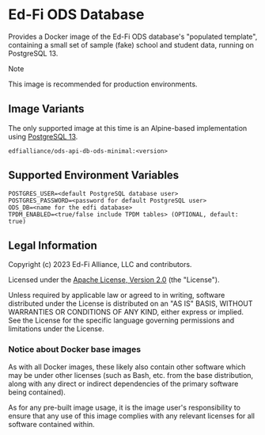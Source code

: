# Ed-Fi ODS Database

Provides a Docker image of the Ed-Fi ODS database's "populated template",
containing a small set of sample (fake) school and student data, running on
PostgreSQL 13.

> [!NOTE]
> This image is recommended for production environments.

## Image Variants

The only supported image at this time is an Alpine-based implementation using
[PostgreSQL 13](https://hub.docker.com/_/postgres).

`edfialliance/ods-api-db-ods-minimal:<version>`

## Supported Environment Variables

```none
POSTGRES_USER=<default PostgreSQL database user>
POSTGRES_PASSWORD=<password for default PostgreSQL user>
ODS_DB=<name for the edfi database>
TPDM_ENABLED=<true/false include TPDM tables> (OPTIONAL, default: true)
```

## Legal Information

Copyright (c) 2023 Ed-Fi Alliance, LLC and contributors.

Licensed under the [Apache License, Version
2.0]([LICENSE](https://www.apache.org/licenses/LICENSE-2.0.txt)) (the
"License").

Unless required by applicable law or agreed to in writing, software distributed
under the License is distributed on an "AS IS" BASIS, WITHOUT WARRANTIES OR
CONDITIONS OF ANY KIND, either express or implied. See the License for the
specific language governing permissions and limitations under the License.

### Notice about Docker base images

As with all Docker images, these likely also contain other software which may be
under other licenses (such as Bash, etc. from the base distribution, along with
any direct or indirect dependencies of the primary software being contained).

As for any pre-built image usage, it is the image user's responsibility to
ensure that any use of this image complies with any relevant licenses for all
software contained within.